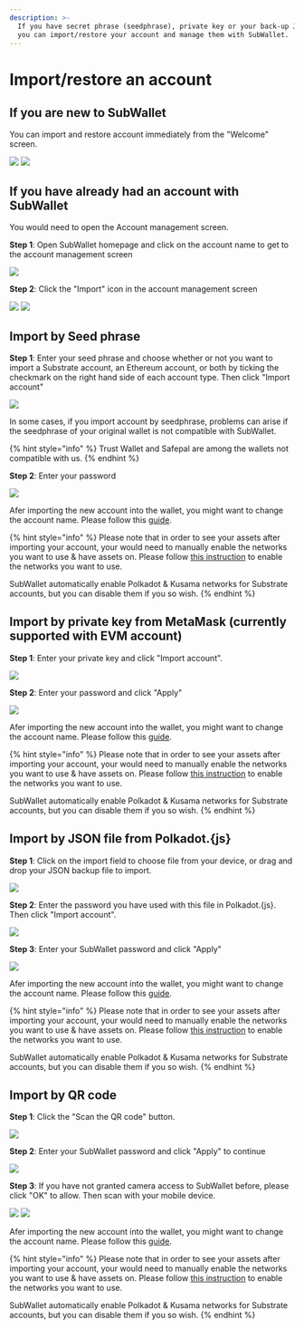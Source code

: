```yaml
---
description: >-
  If you have secret phrase (seedphrase), private key or your back-up JSON file,
  you can import/restore your account and manage them with SubWallet.
---
```


# Import/restore an account

## If you are new to SubWallet

You can import and restore account immediately from the "Welcome" screen.&#x20;

![](<../../.gitbook/assets/image (10).png>) ![](<../../.gitbook/assets/image (5).png>)

## If you have already had an account with SubWallet

You would need to open the Account management screen.

**Step 1**: Open SubWallet homepage and click on the account name to get to the account management screen

![](<../../.gitbook/assets/image (68).png>)

**Step 2**: Click the "Import" icon in the account management screen

![](<../../.gitbook/assets/image (18).png>) ![](<../../.gitbook/assets/image (15).png>)



## Import by Seed phrase

**Step 1**: Enter your seed phrase and choose whether or not you want to import a Substrate account, an Ethereum account, or both by ticking the checkmark on the right hand side of each account type. Then click "Import account"

![](<../../.gitbook/assets/image (72).png>)

In some cases, if you import account by seedphrase, problems can arise if the seedphrase of your original wallet is not compatible with SubWallet.&#x20;

{% hint style="info" %}
Trust Wallet and Safepal are among the wallets not compatible with us.&#x20;
{% endhint %}

**Step 2**: Enter your password

![](<../../.gitbook/assets/image (79).png>)

Afer importing the new account into the wallet, you might want to change the account name. Please follow this [guide](broken-reference).

{% hint style="info" %}
Please note that in order to see your assets after importing your account, your would need to manually enable the networks you want to use & have assets on. Please follow [this instruction](broken-reference) to enable the networks you want to use.

SubWallet automatically enable Polkadot & Kusama networks for Substrate accounts, but you can disable them if you so wish.&#x20;
{% endhint %}

## Import by private key from MetaMask (currently supported with EVM account)

**Step 1**: Enter your  private key and click "Import account".

![](<../../.gitbook/assets/image (2).png>)

**Step 2**: Enter your password and click "Apply"

![](<../../.gitbook/assets/image (19).png>)

Afer importing the new account into the wallet, you might want to change the account name. Please follow this [guide](broken-reference).

{% hint style="info" %}
Please note that in order to see your assets after importing your account, your would need to manually enable the networks you want to use & have assets on. Please follow [this instruction](broken-reference) to enable the networks you want to use.

SubWallet automatically enable Polkadot & Kusama networks for Substrate accounts, but you can disable them if you so wish.&#x20;
{% endhint %}



## Import by JSON file from Polkadot.{js}

**Step 1**: Click on the import field to choose file from your device, or drag and drop your JSON backup file to import.

![](<../../.gitbook/assets/image (61).png>)

**Step 2**: Enter the password you have used with this file in Polkadot.{js}. Then click "Import account".&#x20;

![](<../../.gitbook/assets/image (48).png>)

**Step 3**: Enter your SubWallet password and click "Apply"

![](<../../.gitbook/assets/image (75).png>)

Afer importing the new account into the wallet, you might want to change the account name. Please follow this [guide](broken-reference).

{% hint style="info" %}
Please note that in order to see your assets after importing your account, your would need to manually enable the networks you want to use & have assets on. Please follow [this instruction](broken-reference) to enable the networks you want to use.

SubWallet automatically enable Polkadot & Kusama networks for Substrate accounts, but you can disable them if you so wish.&#x20;
{% endhint %}



## Import by QR code

**Step 1**: Click the "Scan the QR code" button.

![](<../../.gitbook/assets/image (49).png>)

**Step 2**: Enter your SubWallet password and click "Apply" to continue

![](<../../.gitbook/assets/image (62).png>)

**Step 3**: If you have not granted camera access to SubWallet before, please click "OK" to allow. Then scan with your mobile device.&#x20;

![](<../../.gitbook/assets/image (34).png>) ![](<../../.gitbook/assets/image (45).png>)

Afer importing the new account into the wallet, you might want to change the account name. Please follow this [guide](broken-reference).

{% hint style="info" %}
Please note that in order to see your assets after importing your account, your would need to manually enable the networks you want to use & have assets on. Please follow [this instruction](broken-reference) to enable the networks you want to use.

SubWallet automatically enable Polkadot & Kusama networks for Substrate accounts, but you can disable them if you so wish.&#x20;
{% endhint %}

